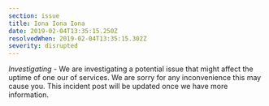 ```yaml
---
section: issue
title: Iona Iona Iona
date: 2019-02-04T13:35:15.250Z
resolvedWhen: 2019-02-04T13:35:15.302Z
severity: disrupted
---
```

*Investigating* - We are investigating a potential issue that might affect the uptime of one our of services. We are sorry for any inconvenience this may cause you. This incident post will be updated once we have more information.
